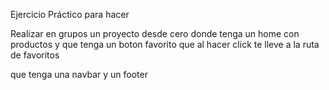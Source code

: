 Ejercicio Práctico para hacer

Realizar en grupos un proyecto desde cero donde tenga un home con productos y que tenga un boton favorito que al hacer click te lleve a la ruta de favoritos

que tenga una navbar y un footer